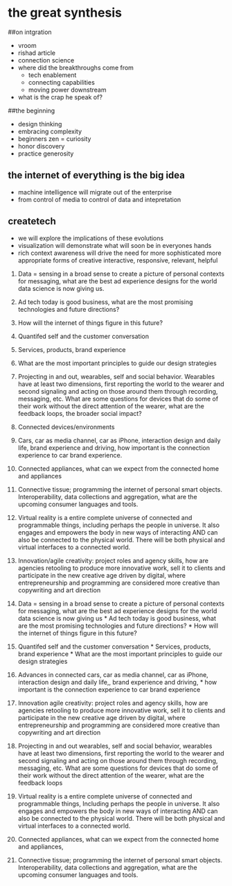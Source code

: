 # the great synthesis
##on intgration
- vroom
- rishad article
- connection science
- where did the breakthroughs come from
	- tech enablement
	- connecting capabilities
	- moving power downstream
- what is the crap he speak of?

##the beginning
- design thinking
- embracing complexity
- beginners zen = curiosity
- honor discovery
- practice generosity

## the internet of everything is the big idea
- machine intelligence will migrate out of the enterprise
- from control of media to control of data and intepretation

## createtech
- we will explore the implications of these evolutions
- visualization will demonstrate what will soon be in everyones hands
- rich context awareness will drive the need for more sophisticated more appropriate forms of creative interactive, responsive, relevant, helpful


1. Data = sensing in a broad sense to create a picture of personal contexts for messaging, what are the best ad experience designs for the world data science is now giving us.
1.    Ad tech today is good business, what are the most promising technologies and future directions?
2.    How will the internet of things figure in this future?
2. Quantifed self and the customer conversation
1.    Services, products, brand experience
2.    What are the most important principles to guide our design strategies
3.    Projecting in and out, wearables, self and social behavior.
Wearables have at least two dimensions, first reporting the world to the wearer and second  signaling and acting on those around them through recording, messaging, etc. What are some questions for devices that do some of their work without the direct attention of the wearer, what are the feedback loops, the broader social impact?
3. Connected devices/environments
1.    Cars, car as media channel, car as iPhone, interaction design and daily life, brand experience and driving, how important is the connection experience to car brand experience.
2.    Connected appliances, what can we expect from the connected home and appliances
3.    Connective tissue; programming the internet of personal smart objects. Interoperability, data collections and aggregation, what are the upcoming consumer languages and tools.
4.    Virtual reality is a entire complete universe of connected and programmable things, including perhaps the people in universe. It also engages and empowers the body in new ways of interacting AND can also be connected to the physical world. There will be both physical and virtual interfaces to a connected world.
4. Innovation/agile creativity: project roles and agency skills, how are agencies retooling to produce more innovative work, sell it to clients and participate in the new creative age driven by digital, where entrepreneurship and programming are considered more creative than copywriting and art direction





  1.  Data = sensing in a broad sense to create a picture of personal contexts for messaging, what are the best ad experience designs for the world data science is now giving us
     *   Ad tech today is good business, what are the most promising technologies and future directions?
     *   How will the internet of things figure in this future?
  2.  Quantifed self and the customer conversation
     *   Services, products, brand experience
     *   What are the most important principles to guide our design strategies
  3.  Advances in connected cars, car as media channel,  car as iPhone, interaction design and daily life,, brand experience and driving,
     *   how important is the connection experience to car brand experience
  4.  Innovation agile creativity: project roles and agency skills, how are agencies retooling to  produce more innovative work, sell it to clients and participate in the new creative age driven by digital, where entrepreneurship and programming are considered more creative than copywriting and art direction
  5.  Projecting in and out wearables, self and social behavior, wearables have at least two dimensions, first reporting the world to the wearer and second  signaling and acting on those around them through recording, messaging, etc. What are some questions for devices that do some of their work without the direct attention of the wearer, what are the feedback loops
  6.  Virtual reality is a entire complete universe of connected and programmable things, Including perhaps the people in universe. It also engages and empowers the body in new ways of interacting AND can also be connected to the physical world. There will be both physical and virtual interfaces to a connected world.
  7.  Connected appliances, what can we expect from the connected home and appliances,
  8.  Connective tissue; programming the internet of personal smart objects. Interoperability, data collections and aggregation, what are the upcoming consumer languages and tools.